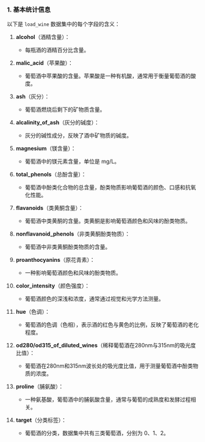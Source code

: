 ### 1. 基本统计信息
以下是 `load_wine` 数据集中的每个字段的含义：

1. **alcohol**（酒精含量）：
   - 每瓶酒的酒精百分比含量。

2. **malic_acid**（苹果酸）：
   - 葡萄酒中苹果酸的含量。苹果酸是一种有机酸，通常用于衡量葡萄酒的酸度。

3. **ash**（灰分）：
   - 葡萄酒燃烧后剩下的矿物质含量。

4. **alcalinity_of_ash**（灰分的碱度）：
   - 灰分的碱性成分，反映了酒中矿物质的碱度。

5. **magnesium**（镁含量）：
   - 葡萄酒中的镁元素含量，单位是 mg/L。

6. **total_phenols**（总酚含量）：
   - 葡萄酒中酚类化合物的总含量，酚类物质影响葡萄酒的颜色、口感和抗氧化性能。

7. **flavanoids**（类黄酮含量）：
   - 葡萄酒中类黄酮的含量。类黄酮是影响葡萄酒颜色和风味的酚类物质。

8. **nonflavanoid_phenols**（非类黄酮酚类物质）：
   - 葡萄酒中非类黄酮酚类物质的含量。

9. **proanthocyanins**（原花青素）：
   - 一种影响葡萄酒颜色和风味的酚类物质。

10. **color_intensity**（颜色强度）：
    - 葡萄酒颜色的深浅和浓度，通常通过视觉和光学方法测量。

11. **hue**（色调）：
    - 葡萄酒的色调（色相），表示酒的红色与黄色的比例，反映了葡萄酒的老化程度。

12. **od280/od315_of_diluted_wines**（稀释葡萄酒在280nm与315nm的吸光度比值）：
    - 葡萄酒在280nm和315nm波长处的吸光度比值，用于测量葡萄酒中酚类物质的浓度。

13. **proline**（脯氨酸）：
    - 一种氨基酸，葡萄酒中的脯氨酸含量，通常与葡萄的成熟度和发酵过程相关。

14. **target**（分类标签）：
    - 葡萄酒的分类，数据集中共有三类葡萄酒，分别为 0、1、2。